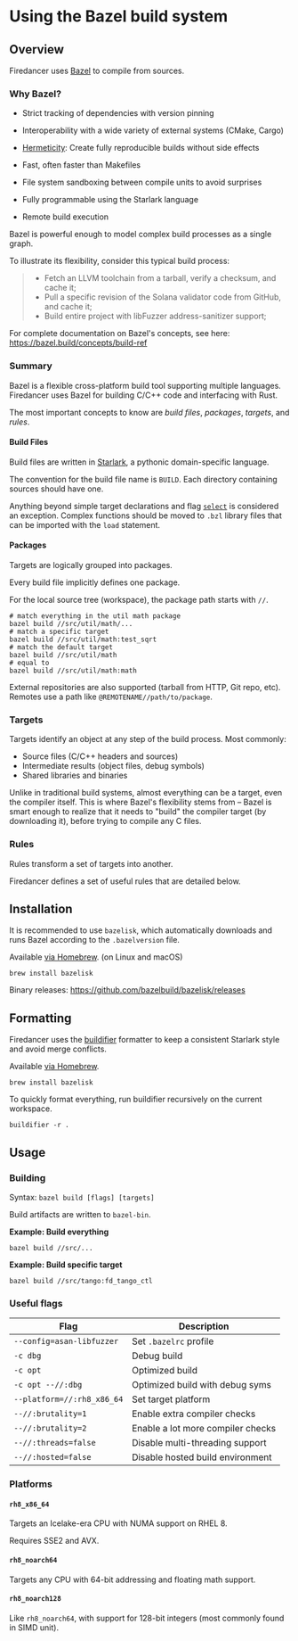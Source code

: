 # Using the Bazel build system

## Overview

Firedancer uses [Bazel] to compile from sources.

### Why Bazel?

* Strict tracking of dependencies with version pinning
* Interoperability with a wide variety of external systems (CMake, Cargo)
* [Hermeticity]: Create fully reproducible builds without side effects
* Fast, often faster than Makefiles
* File system sandboxing between compile units to avoid surprises
* Fully programmable using the Starlark language
* Remote build execution

  [Bazel]: https://bazel.build
  [Hermeticity]: https://bazel.build/basics/hermeticity

Bazel is powerful enough to model complex build processes as a single graph.

To illustrate its flexibility, consider this typical build process:

> - Fetch an LLVM toolchain from a tarball, verify a checksum, and cache it;
> - Pull a specific revision of the Solana validator code from GitHub, and cache it;
> - Build entire project with libFuzzer address-sanitizer support;

For complete documentation on Bazel's concepts, see here:
https://bazel.build/concepts/build-ref

### Summary

Bazel is a flexible cross-platform build tool supporting multiple languages.
Firedancer uses Bazel for building C/C++ code and interfacing with Rust.

The most important concepts to know are *build files*, *packages*, *targets*, and *rules*.

#### Build Files

Build files are written in [Starlark], a pythonic domain-specific language.

The convention for the build file name is `BUILD`.
Each directory containing sources should have one.

Anything beyond simple target declarations and flag [`select`](https://bazel.build/docs/configurable-attributes) is considered an exception.
Complex functions should be moved to `.bzl` library files that can be imported with the `load` statement.

#### Packages

Targets are logically grouped into packages.

Every build file implicitly defines one package.

For the local source tree (workspace), the package path starts with `//`.

```shell
# match everything in the util math package
bazel build //src/util/math/...
# match a specific target
bazel build //src/util/math:test_sqrt
# match the default target
bazel build //src/util/math
# equal to
bazel build //src/util/math:math
```

External repositories are also supported (tarball from HTTP, Git repo, etc).
Remotes use a path like `@REMOTENAME//path/to/package`.

### Targets

Targets identify an object at any step of the build process.
Most commonly:

* Source files (C/C++ headers and sources)
* Intermediate results (object files, debug symbols)
* Shared libraries and binaries

Unlike in traditional build systems, almost everything can be a target, even the compiler itself.
This is where Bazel's flexibility stems from –
Bazel is smart enough to realize that it needs to "build" the compiler target (by downloading it), before trying to compile any C files.

### Rules

Rules transform a set of targets into another.

Firedancer defines a set of useful rules that are detailed below.

## Installation

It is recommended to use `bazelisk`, which automatically downloads and runs Bazel according to the `.bazelversion` file.

Available [via Homebrew](https://formulae.brew.sh/formula/bazelisk). (on Linux and macOS)

```shell
brew install bazelisk
```

Binary releases: https://github.com/bazelbuild/bazelisk/releases

## Formatting

Firedancer uses the [buildifier] formatter to keep a consistent Starlark style and avoid merge conflicts.

  [Starlark]: https://bazel.build/rules/language
  [buildifier]: https://github.com/bazelbuild/buildtools/blob/master/buildifier/README.md


Available [via Homebrew](https://formulae.brew.sh/formula/buildifier).

```shell
brew install bazelisk
```

To quickly format everything, run buildifier recursively on the current workspace.

```shell
buildifier -r .
```

## Usage

### Building

Syntax: `bazel build [flags] [targets]`

Build artifacts are written to `bazel-bin`.

**Example: Build everything**

```
bazel build //src/...
```

**Example: Build specific target**

```
bazel build //src/tango:fd_tango_ctl
```

### Useful flags

| Flag                       | Description                       |
|----------------------------|-----------------------------------|
| `--config=asan-libfuzzer`  | Set `.bazelrc` profile            |
| `-c dbg`                   | Debug build                       |
| `-c opt`                   | Optimized build                   |
| `-c opt --//:dbg`          | Optimized build with debug syms   |
| `--platform=//:rh8_x86_64` | Set target platform               |
| `--//:brutality=1`         | Enable extra compiler checks      |
| `--//:brutality=2`         | Enable a lot more compiler checks |
| `--//:threads=false`       | Disable multi-threading support   |
| `--//:hosted=false`        | Disable hosted build environment  |

### Platforms

#### `rh8_x86_64`

Targets an Icelake-era CPU with NUMA support on RHEL 8.

Requires SSE2 and AVX.

#### `rh8_noarch64`

Targets any CPU with 64-bit addressing and floating math support.

#### `rh8_noarch128`

Like `rh8_noarch64`, with support for 128-bit integers
(most commonly found in SIMD unit).
